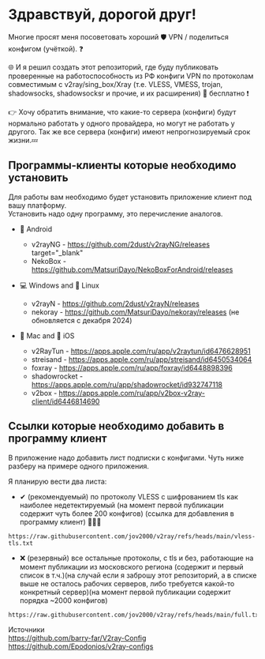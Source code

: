 # Здравствуй, дорогой друг!  
Многие просят меня посоветовать хороший 🛡️ VPN / поделиться конфигом (учёткой). ❓  
  
🌐 И я решил создать этот репозиторий, где буду публиковать проверенные на работоспособность из РФ конфиги VPN по протоколам совместимым с v2ray/sing_box/Xray (т.е. VLESS, VMESS, trojan, shadowsocks, shadowsocksr и прочие, и их расширения) 💯 бесплатно ❗  
  
👉 Хочу обратить внимание, что какие-то сервера (конфиги) будут нормально работать у одного провайдера, но могут не работать у другого. Так же все сервера (конфиги) имеют непрогнозируемый срок жизни.💤 

## Программы-клиенты которые необходимо установить  
Для работы вам необходимо будет установить приложение клиент под вашу платформу.  
Установить надо одну программу, это перечисление аналогов.  
  
- 🤖 Android  
  - v2rayNG - https://github.com/2dust/v2rayNG/releases target="_blank"  
  - NekoBox - https://github.com/MatsuriDayo/NekoBoxForAndroid/releases  

- 💻 Windows and 🐧 Linux  
  - v2rayN - https://github.com/2dust/v2rayN/releases  
  - nekoray - https://github.com/MatsuriDayo/nekoray/releases (не обновляется с декабря 2024)  

- 🍎 Mac and 📱 iOS  
  - v2RayTun - https://apps.apple.com/ru/app/v2raytun/id6476628951  
  - streisand - https://apps.apple.com/ru/app/streisand/id6450534064  
  - foxray - https://apps.apple.com/ru/app/foxray/id6448898396  
  - shadowrocket - https://apps.apple.com/ru/app/shadowrocket/id932747118  
  - v2box - https://apps.apple.com/ru/app/v2box-v2ray-client/id6446814690  


## Ссылки которые необходимо добавить в программу клиент
В приложение надо добавить лист подписки с конфигами. Чуть ниже разберу на примере одного приложения.  
  
Я планирую вести два листа:
- ✔ (рекомендуемый) по протоколу VLESS с шифрованием tls как наиболее недетектируемый
  (на момент первой публикации содержит чуть более 200 конфигов)
  (ссылка для добавления в программу клиент) 🔻🔻🔻  
```
https://raw.githubusercontent.com/jov2000/v2ray/refs/heads/main/vless-tls.txt
```
- ❌ (резервный) все остальные протоколы, с tls и без, работающие на момент публикации из московского региона (содержит и первый список в т.ч.)(на случай если я заброшу этот репозиторий, а в списке выше не осталось рабочих серверов, либо требуется какой-то конкретный сервер)(на момент первой публикации содержит порядка ~2000 конфигов) 
```
https://raw.githubusercontent.com/jov2000/v2ray/refs/heads/main/full.txt
```


Источники  
https://github.com/barry-far/V2ray-Config  
https://github.com/Epodonios/v2ray-configs  
